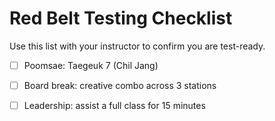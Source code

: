 ﻿# Red Belt Testing Checklist

Use this list with your instructor to confirm you are test-ready.

- [ ] Poomsae: Taegeuk 7 (Chil Jang)
- [ ] Board break: creative combo across 3 stations
- [ ] Leadership: assist a full class for 15 minutes

